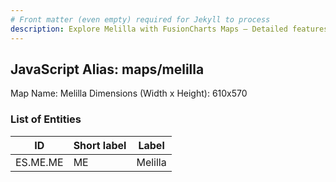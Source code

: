 ```yaml
---
# Front matter (even empty) required for Jekyll to process
description: Explore Melilla with FusionCharts Maps – Detailed features for seamless integration. Try now & enhance your data visualization today! 
---
```


## JavaScript Alias: maps/melilla

Map Name: Melilla
Dimensions (Width x Height): 610x570





### List of Entities

ID | Short label | Label
---|---|---|
ES.ME.ME | ME | Melilla
